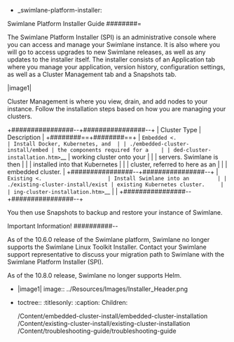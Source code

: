 - _swimlane-platform-installer:

Swimlane Platform Installer Guide
########=

The Swimlane Platform Installer (SPI) is an administrative console where
you can access and manage your Swimlane instance. It is also where you
will go to access upgrades to new Swimlane releases, as well as any
updates to the installer itself. The installer consists of an
Application tab where you manage your application, version history,
configuration settings, as well as a Cluster Management tab and a
Snapshots tab.

|image1|

Cluster Management is where you view, drain, and add nodes to your
instance. Follow the installation steps based on how you are managing
your clusters.

+################--+################--+
| Cluster Type                     | Description                      |
+########==+########==+
| `Embedded <.                     | Install Docker, Kubernetes, and  |
| ./embedded-cluster-install/embed | the components required for a    |
| ded-cluster-installation.htm>`__ | working cluster onto your        |
|                                  | servers. Swimlane is then        |
|                                  | installed into that Kubernetes   |
|                                  | cluster, referred to here as an  |
|                                  | embedded cluster.                |
+################--+################--+
| `Existing <.                     | Install Swimlane into an         |
| ./existing-cluster-install/exist | existing Kubernetes cluster.     |
| ing-cluster-installation.htm>`__ |                                  |
+################--+################--+

You then use Snapshots to backup and restore your instance of Swimlane.

Important Information!
##########--

As of the 10.6.0 release of the Swimlane platform, Swimlane no longer
supports the Swimlane Linux Toolkit Installer. Contact your Swimlane
support representative to discuss your migration path to Swimlane with
the Swimlane Platform Installer (SPI).

As of the 10.8.0 release, Swimlane no longer supports Helm.

- |image1| image:: ../Resources/Images/Installer_Header.png

- toctree::
   :titlesonly:
   :caption: Children:

   /Content/embedded-cluster-install/embedded-cluster-installation
   /Content/existing-cluster-install/existing-cluster-installation
   /Content/troubleshooting-guide/troubleshooting-guide
